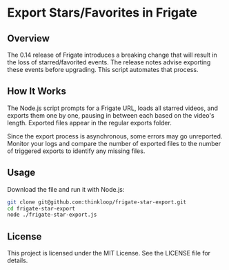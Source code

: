 # Export Stars/Favorites in Frigate

## Overview

The 0.14 release of Frigate introduces a breaking change that will result in the loss of starred/favorited events. 
The release notes advise exporting these events before upgrading. 
This script automates that process.

## How It Works

The Node.js script prompts for a Frigate URL, loads all starred videos, and exports them one by one, pausing in between each based on the video's length. 
Exported files appear in the regular exports folder.

Since the export process is asynchronous, some errors may go unreported. 
Monitor your logs and compare the number of exported files to the number of triggered exports to identify any missing files.

## Usage

Download the file and run it with Node.js:

```bash
git clone git@github.com:thinkloop/frigate-star-export.git
cd frigate-star-export
node ./frigate-star-export.js
```

## License

This project is licensed under the MIT License. See the LICENSE file for details.
